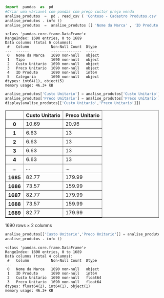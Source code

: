 ```python
import  pandas  as  pd 
#Criar uma váriavel com pandas com preço custo/ preço venda 
analise_produtos  =  pd . read_csv ( 'Contoso - Cadastro Produtos.csv' , sep  =  ';' )
analise_produtos . info ()
analise_produtos  =  analise_produtos [[ 'Nome da Marca' , 'ID Produto' , 'Custo Unitario' , 'Preco Unitario' ]] 
```

    <class 'pandas.core.frame.DataFrame'>
    RangeIndex: 1690 entries, 0 to 1689
    Data columns (total 6 columns):
     #   Column          Non-Null Count  Dtype 
    ---  ------          --------------  ----- 
     0   Nome da Marca   1690 non-null   object
     1   Tipo            1690 non-null   object
     2   Custo Unitario  1690 non-null   object
     3   Preco Unitario  1690 non-null   object
     4   ID Produto      1690 non-null   int64 
     5   Categoria       1690 non-null   object
    dtypes: int64(1), object(5)
    memory usage: 46.3+ KB
    


```python
analise_produtos['Custo Unitario'] = analise_produtos['Custo Unitario'].str.replace(',', '.')
analise_produtos['Preco Unitario'] = analise_produtos['Preco Unitario'].str.replace(',', '.')
display(analise_produtos[['Custo Unitario','Preco Unitario']])

```


<div>
<style scoped>
    .dataframe tbody tr th:only-of-type {
        vertical-align: middle;
    }

    .dataframe tbody tr th {
        vertical-align: top;
    }

    .dataframe thead th {
        text-align: right;
    }
</style>
<table border="1" class="dataframe">
  <thead>
    <tr style="text-align: right;">
      <th></th>
      <th>Custo Unitario</th>
      <th>Preco Unitario</th>
    </tr>
  </thead>
  <tbody>
    <tr>
      <th>0</th>
      <td>10.69</td>
      <td>20.96</td>
    </tr>
    <tr>
      <th>1</th>
      <td>6.63</td>
      <td>13</td>
    </tr>
    <tr>
      <th>2</th>
      <td>6.63</td>
      <td>13</td>
    </tr>
    <tr>
      <th>3</th>
      <td>6.63</td>
      <td>13</td>
    </tr>
    <tr>
      <th>4</th>
      <td>6.63</td>
      <td>13</td>
    </tr>
    <tr>
      <th>...</th>
      <td>...</td>
      <td>...</td>
    </tr>
    <tr>
      <th>1685</th>
      <td>82.77</td>
      <td>179.99</td>
    </tr>
    <tr>
      <th>1686</th>
      <td>73.57</td>
      <td>159.99</td>
    </tr>
    <tr>
      <th>1687</th>
      <td>82.77</td>
      <td>179.99</td>
    </tr>
    <tr>
      <th>1688</th>
      <td>73.57</td>
      <td>159.99</td>
    </tr>
    <tr>
      <th>1689</th>
      <td>82.77</td>
      <td>179.99</td>
    </tr>
  </tbody>
</table>
<p>1690 rows × 2 columns</p>
</div>



```python
analise_produtos[['Custo Unitario','Preco Unitario']] = analise_produtos[['Custo Unitario','Preco Unitario']].astype(float)
analise_produtos . info ()
```

    <class 'pandas.core.frame.DataFrame'>
    RangeIndex: 1690 entries, 0 to 1689
    Data columns (total 4 columns):
     #   Column          Non-Null Count  Dtype  
    ---  ------          --------------  -----  
     0   Nome da Marca   1690 non-null   object 
     1   ID Produto      1690 non-null   int64  
     2   Custo Unitario  1690 non-null   float64
     3   Preco Unitario  1690 non-null   float64
    dtypes: float64(2), int64(1), object(1)
    memory usage: 46.3+ KB
    
